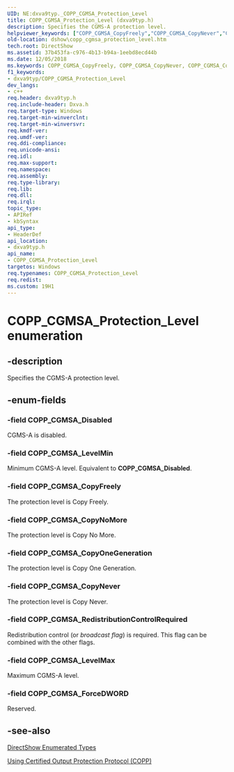 ```yaml
---
UID: NE:dxva9typ._COPP_CGMSA_Protection_Level
title: COPP_CGMSA_Protection_Level (dxva9typ.h)
description: Specifies the CGMS-A protection level.
helpviewer_keywords: ["COPP_CGMSA_CopyFreely","COPP_CGMSA_CopyNever","COPP_CGMSA_CopyNoMore","COPP_CGMSA_CopyOneGeneration","COPP_CGMSA_Disabled","COPP_CGMSA_ForceDWORD","COPP_CGMSA_LevelMax","COPP_CGMSA_LevelMin","COPP_CGMSA_Protection_Level","COPP_CGMSA_Protection_Level","COPP_CGMSA_Protection_Level enumeration [DirectShow]","COPP_CGMSA_Protection_LevelEnumeration","COPP_CGMSA_RedistributionControlRequired","dshow.copp_cgmsa_protection_level","dxva9typ/COPP_CGMSA_CopyFreely","dxva9typ/COPP_CGMSA_CopyNever","dxva9typ/COPP_CGMSA_CopyNoMore","dxva9typ/COPP_CGMSA_CopyOneGeneration","dxva9typ/COPP_CGMSA_Disabled","dxva9typ/COPP_CGMSA_ForceDWORD","dxva9typ/COPP_CGMSA_LevelMax","dxva9typ/COPP_CGMSA_LevelMin","dxva9typ/COPP_CGMSA_Protection_Level","dxva9typ/COPP_CGMSA_RedistributionControlRequired"]
old-location: dshow\copp_cgmsa_protection_level.htm
tech.root: DirectShow
ms.assetid: 37b453fa-c976-4b13-b94a-1eebd8ecd44b
ms.date: 12/05/2018
ms.keywords: COPP_CGMSA_CopyFreely, COPP_CGMSA_CopyNever, COPP_CGMSA_CopyNoMore, COPP_CGMSA_CopyOneGeneration, COPP_CGMSA_Disabled, COPP_CGMSA_ForceDWORD, COPP_CGMSA_LevelMax, COPP_CGMSA_LevelMin, COPP_CGMSA_Protection_Level, COPP_CGMSA_Protection_Level , COPP_CGMSA_Protection_Level enumeration [DirectShow], COPP_CGMSA_Protection_LevelEnumeration, COPP_CGMSA_RedistributionControlRequired, dshow.copp_cgmsa_protection_level, dxva9typ/COPP_CGMSA_CopyFreely, dxva9typ/COPP_CGMSA_CopyNever, dxva9typ/COPP_CGMSA_CopyNoMore, dxva9typ/COPP_CGMSA_CopyOneGeneration, dxva9typ/COPP_CGMSA_Disabled, dxva9typ/COPP_CGMSA_ForceDWORD, dxva9typ/COPP_CGMSA_LevelMax, dxva9typ/COPP_CGMSA_LevelMin, dxva9typ/COPP_CGMSA_Protection_Level, dxva9typ/COPP_CGMSA_RedistributionControlRequired
f1_keywords:
- dxva9typ/COPP_CGMSA_Protection_Level
dev_langs:
- c++
req.header: dxva9typ.h
req.include-header: Dxva.h
req.target-type: Windows
req.target-min-winverclnt: 
req.target-min-winversvr: 
req.kmdf-ver: 
req.umdf-ver: 
req.ddi-compliance: 
req.unicode-ansi: 
req.idl: 
req.max-support: 
req.namespace: 
req.assembly: 
req.type-library: 
req.lib: 
req.dll: 
req.irql: 
topic_type:
- APIRef
- kbSyntax
api_type:
- HeaderDef
api_location:
- dxva9typ.h
api_name:
- COPP_CGMSA_Protection_Level
targetos: Windows
req.typenames: COPP_CGMSA_Protection_Level
req.redist: 
ms.custom: 19H1
---
```


# COPP_CGMSA_Protection_Level enumeration


## -description



Specifies the CGMS-A protection level.




## -enum-fields




### -field COPP_CGMSA_Disabled

CGMS-A is disabled.
          


### -field COPP_CGMSA_LevelMin

Minimum CGMS-A level. Equivalent to <b>COPP_CGMSA_Disabled</b>.
          


### -field COPP_CGMSA_CopyFreely

The protection level is Copy Freely.
          


### -field COPP_CGMSA_CopyNoMore

The protection level is Copy No More.
          


### -field COPP_CGMSA_CopyOneGeneration

The protection level is Copy One Generation.
          


### -field COPP_CGMSA_CopyNever

The protection level is Copy Never.
          


### -field COPP_CGMSA_RedistributionControlRequired

Redistribution control (or <i>broadcast flag</i>) is required. This flag can be combined with the other flags.


### -field COPP_CGMSA_LevelMax

Maximum CGMS-A level.
          


### -field COPP_CGMSA_ForceDWORD

Reserved.
          


## -see-also




<a href="https://docs.microsoft.com/windows/desktop/DirectShow/directshow-enumerated-types">DirectShow Enumerated Types</a>



<a href="https://docs.microsoft.com/windows/desktop/DirectShow/using-certified-output-protection-protocol--copp">Using Certified Output Protection Protocol (COPP)</a>
 

 

